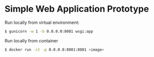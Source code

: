 # Simple Web Application Prototype

Run locally from virtual environment:
```bash
$ gunicorn -w 1 -b 0.0.0.0:8081 wsgi:app
```

Run locally from container
```bash
$ docker run -it -p 0.0.0.0:8081:8081 <image>
```
